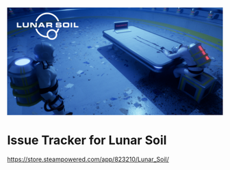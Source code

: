 ![Image](banner.png?raw=true)

# Issue Tracker for Lunar Soil
https://store.steampowered.com/app/823210/Lunar_Soil/

